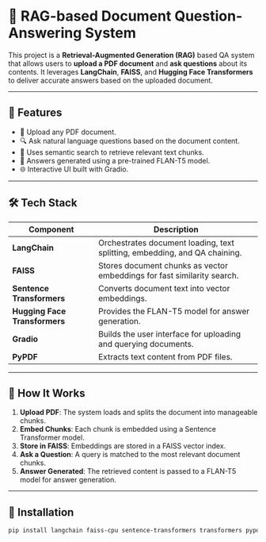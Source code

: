 # 📄 RAG-based Document Question-Answering System

This project is a **Retrieval-Augmented Generation (RAG)** based QA system that allows users to **upload a PDF document** and **ask questions** about its contents. It leverages **LangChain**, **FAISS**, and **Hugging Face Transformers** to deliver accurate answers based on the uploaded document.

---

## 🚀 Features

- 📄 Upload any PDF document.
- 🔍 Ask natural language questions based on the document content.
- 🤖 Uses semantic search to retrieve relevant text chunks.
- 💬 Answers generated using a pre-trained FLAN-T5 model.
- 🌐 Interactive UI built with Gradio.

---

## 🛠️ Tech Stack

| Component      | Description |
|----------------|-------------|
| **LangChain**  | Orchestrates document loading, text splitting, embedding, and QA chaining. |
| **FAISS**      | Stores document chunks as vector embeddings for fast similarity search. |
| **Sentence Transformers** | Converts document text into vector embeddings. |
| **Hugging Face Transformers** | Provides the FLAN-T5 model for answer generation. |
| **Gradio**     | Builds the user interface for uploading and querying documents. |
| **PyPDF**      | Extracts text content from PDF files. |

---

## 🧩 How It Works

1. **Upload PDF**: The system loads and splits the document into manageable chunks.
2. **Embed Chunks**: Each chunk is embedded using a Sentence Transformer model.
3. **Store in FAISS**: Embeddings are stored in a FAISS vector index.
4. **Ask a Question**: A query is matched to the most relevant document chunks.
5. **Answer Generated**: The retrieved content is passed to a FLAN-T5 model for answer generation.

---

## 🧪 Installation

```bash
pip install langchain faiss-cpu sentence-transformers transformers pypdf gradio
